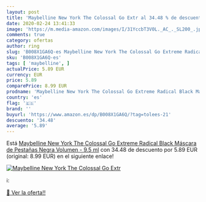 ```yaml
---
layout: post
title: 'Maybelline New York The Colossal Go Extr al 34.48 % de descuento'
date: 2020-02-24 13:41:33
image: 'https://m.media-amazon.com/images/I/31YccbT3V0L._AC_._SL200_.jpg'
comments: true
category: ofertas
author: ring
slug: 'B008X1GA6Q-es Maybelline New York The Colossal Go Extreme Radical Black...'
sku: 'B008X1GA6Q-es'
tags: [ 'maybelline', ]
actualPrice: 5.89 EUR
currency: EUR
price: 5.89
comparePrice: 8.99 EUR
prodname: 'Maybelline New York The Colossal Go Extreme Radical Black Máscara de Pestañas Negra Volumen - 9.5 ml'
country: 'es'
flag: '🇪🇸'
brand: ''
buyurl: 'https://www.amazon.es/dp/B008X1GA6Q/?tag=tolees-21'
descuento: '34.48'
average: '5.89'
---
```


Está [Maybelline New York The Colossal Go Extreme Radical Black Máscara de Pestañas Negra Volumen - 9.5 ml](https://www.amazon.es/dp/B008X1GA6Q/?tag=tolees-21) con 34.48 de descuento por 5.89 EUR (original: 8.99 EUR) en el siguiente enlace!

[![Maybelline New York The Colossal Go Extr](https://m.media-amazon.com/images/I/31YccbT3V0L._AC_._SL200_.jpg)](https://www.amazon.es/dp/B008X1GA6Q/?tag=tolees-21)

ℹ️:


[🛒 Ver la oferta!!](https://www.amazon.es/dp/B008X1GA6Q/?tag=tolees-21)
